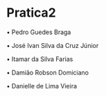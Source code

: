# Pratica2

• Pedro Guedes Braga

• José Ivan Silva da Cruz Júnior

• Itamar da Silva Farias

• Damião Robson Domiciano

• Danielle de Lima Vieira
